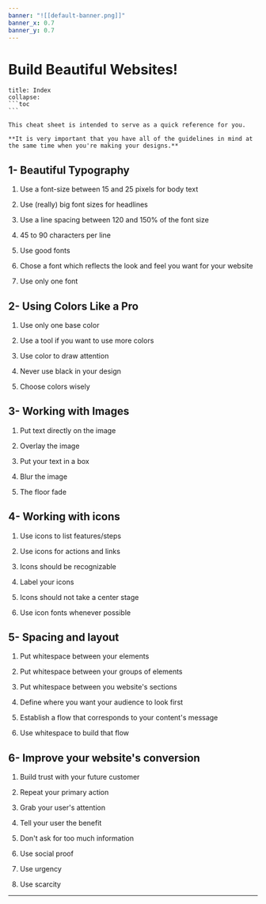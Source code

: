 ```yaml
---
banner: "![[default-banner.png]]"
banner_x: 0.7
banner_y: 0.7
---
```


# Build Beautiful Websites! 

````ad-info
title: Index
collapse: 
```toc
```

````

````ad-abstract
This cheat sheet is intended to serve as a quick reference for you.

**It is very important that you have all of the guidelines in mind at the same time when you're making your designs.**
````

## 1-  **Beautiful Typography**

1. Use a font-size between 15 and 25 pixels for body text

2. Use (really) big font sizes for headlines

3. Use a line spacing between 120 and 150% of the font size

4. 45 to 90 characters per line

5. Use good fonts

6. Chose a font which reflects the look and feel you want for your website

7. Use only one font

  

## 2-  **Using Colors Like a Pro**

1. Use only one base color

2. Use a tool if you want to use more colors

3. Use color to draw attention

4. Never use black in your design

5. Choose colors wisely

  

## 3-  **Working with Images**

1. Put text directly on the image

2. Overlay the image

3. Put your text in a box

4. Blur the image

5. The floor fade

  

## 4-  **Working with icons**

1. Use icons to list features/steps

2. Use icons for actions and links

3. Icons should be recognizable

4. Label your icons

5. Icons should not take a center stage

6. Use icon fonts whenever possible

  

## 5-  **Spacing and layout**

1. Put whitespace between your elements

2. Put whitespace between your groups of elements

3. Put whitespace between you website's sections

4. Define where you want your audience to look first

5. Establish a flow that corresponds to your content's message

6. Use whitespace to build that flow

  

## 6-  **Improve your website's conversion**

1. Build trust with your future customer

2. Repeat your primary action

3. Grab your user's attention

4. Tell your user the benefit

5. Don't ask for too much information

6. Use social proof

7. Use urgency

8. Use scarcity

<hr>



